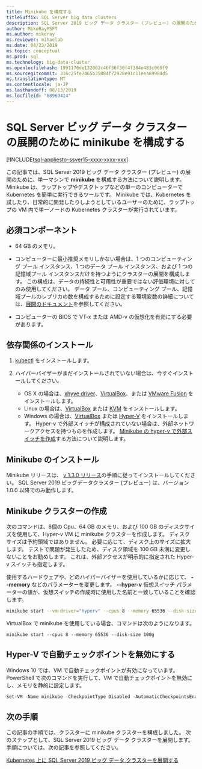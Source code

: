 ```yaml
---
title: Minikube を構成する
titleSuffix: SQL Server big data clusters
description: SQL Server 2019 ビッグ データ クラスター (プレビュー) の展開のために、単一マシンで minikube を構成する方法について説明します。
author: MikeRayMSFT
ms.author: mikeray
ms.reviewer: mihaelab
ms.date: 04/23/2019
ms.topic: conceptual
ms.prod: sql
ms.technology: big-data-cluster
ms.openlocfilehash: 1991176de132062c46f36f30f4f384e483c069f9
ms.sourcegitcommit: 316c25fe7465b35884f72928e91c11eea69984d5
ms.translationtype: MT
ms.contentlocale: ja-JP
ms.lasthandoff: 08/13/2019
ms.locfileid: "68969414"
---
```

# <a name="configure-minikube-for-sql-server-big-data-cluster-deployments"></a>SQL Server ビッグ データ クラスターの展開のために minikube を構成する

[!INCLUDE[tsql-appliesto-ssver15-xxxx-xxxx-xxx](../includes/tsql-appliesto-ssver15-xxxx-xxxx-xxx.md)]

この記事では、SQL Server 2019 ビッグ データ クラスター (プレビュー) の展開のために、単一マシンで **minikube** を構成する方法について説明します。 Minikube は、ラップトップやデスクトップなどの単一のコンピューターで Kubernetes を簡単に実行できるツールです。 Minikube では、Kubernetes を試したり、日常的に開発したりしようとしているユーザーのために、ラップトップの VM 内で単一ノードの Kubernetes クラスターが実行されています。 

## <a name="prerequisites"></a>必須コンポーネント

- 64 GB のメモリ。

- コンピューターに最小推奨メモリしかない場合は、1 つのコンピューティング プール インスタンス、1 つのデータ プール インスタンス、および 1 つの記憶域プール インスタンスだけを持つようにクラスターの展開を構成します。 この構成は、データの持続性と可用性が重要ではない評価環境に対してのみ使用してください。 データ プール、コンピューティング プール、記憶域プールのレプリカの数を構成するために設定する環境変数の詳細については、[展開のドキュメント](deployment-guidance.md#configfile)を参照してください。

- コンピューターの BIOS で VT-x または AMD-v の仮想化を有効にする必要があります。

## <a name="install-dependencies"></a>依存関係のインストール

1. [kubectl](https://kubernetes.io/docs/tasks/tools/install-kubectl/) をインストールします。

1. ハイパーバイザーがまだインストールされていない場合は、今すぐインストールしてください。
   - OS X の場合は、[xhyve driver](https://git.k8s.io/minikube/docs/drivers.md)、[VirtualBox](https://www.virtualbox.org/wiki/Downloads)、または [VMware Fusion](https://www.vmware.com/products/fusion) をインストールします。
   - Linux の場合は、[VirtualBox](https://www.virtualbox.org/wiki/Downloads) または [KVM](https://www.linux-kvm.org/) をインストールします。
   - Windows の場合は、[VirtualBox](https://www.virtualbox.org/wiki/Downloads) または [Hyper-V](https://msdn.microsoft.com/virtualization/hyperv_on_windows/quick_start/walkthrough_install) をインストールします。 Hyper-v で外部スイッチが構成されていない場合は、外部ネットワークアクセスを持つものを作成します。 [Minikube の hyper-v で外部スイッチを作成](https://blogs.msdn.microsoft.com/wasimbloch/2017/01/23/setting-up-kubernetes-on-windows10-laptop-with-minikube/)する方法について説明します。

## <a name="install-minikube"></a>Minikube のインストール

Minikube リリースは、 [v 1.3.0 リリース](https://github.com/kubernetes/minikube/releases/tag/v1.3.0)の手順に従ってインストールしてください。 SQL Server 2019 ビッグデータクラスター (プレビュー) は、バージョン1.0.0 以降でのみ動作します。

## <a name="create-a-minikube-cluster"></a>Minikube クラスターの作成

次のコマンドは、8個の Cpu、64 GB のメモリ、および 100 GB のディスクサイズを使用して、Hyper-v VM に minikube クラスターを作成します。 ディスク サイズは予約領域ではありません。  必要に応じて、ディスク上のサイズに拡大します。  テストで問題が発生したため、ディスク領域を 100 GB 未満に変更しないことをお勧めします。 これは、外部アクセスが明示的に指定された Hyper-v スイッチも指定します。

使用するハードウェアや、どのハイパーバイザーを使用しているかに応じて、 **--memory** などのパラメーターを変更します。  **--hyper-v** 仮想スイッチ パラメーターの値が、仮想スイッチの作成時に使用した名前と一致していることを確認します。

```bash
minikube start --vm-driver="hyperv" --cpus 8 --memory 65536 --disk-size 100g --hyperv-virtual-switch "External"
```

VirtualBox で minikube を使用している場合、コマンドは次のようになります。

```base
minikube start --cpus 8 --memory 65536 --disk-size 100g
```

## <a name="disable-automatic-checkpoint-with-hyper-v"></a>Hyper-V で自動チェックポイントを無効にする

Windows 10 では、VM で自動チェックポイントが有効になっています。 PowerShell で次のコマンドを実行して、VM で自動チェックポイントを無効にし、メモリを静的に設定します。

```PowerShell
Set-VM -Name minikube -CheckpointType Disabled -AutomaticCheckpointsEnabled $false -StaticMemory
```

## <a name="next-steps"></a>次の手順

この記事の手順では、クラスターに minikube クラスターを構成しました。 次のステップとして、SQL Server 2019 ビッグ データ クラスターを展開します。 手順については、次の記事を参照してください。

[Kubernetes 上に SQL Server 2019 ビッグ データ クラスターを展開する](deployment-guidance.md#deploy)
